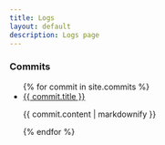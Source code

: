 ```yaml
---
title: Logs
layout: default
description: Logs page
---
```


### Commits

<ul>
  {% for commit in site.commits %}
    <li>
      <a href="{{ commit.url | relative }}">{{ commit.title }}</a>
      <p>{{ commit.content | markdownify }}</p>
    </li>
  {% endfor %}
</ul>

